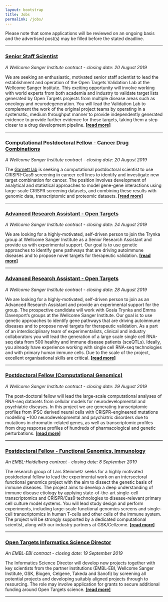 ```yaml
---
layout: bootstrap
title: Jobs
permalink: /jobs/
---
```

Please note that some applications will be reviewed on an ongoing basis and the advertised post(s) may be filled before the stated deadline. 


***

### [Senior Staff Scientist](https://jobs.sanger.ac.uk/vacancy/senior-staff-scientist-393305.html)
*A Wellcome Sanger Institute contract - closing date: 20 August 2019*

We are seeking an enthusiastic, motivated senior staff scientist to lead the establishment and operation of the Open Targets Validation Lab at the Wellcome Sanger Institute. This exciting opportunity will involve working with world experts from both academia and industry to validate target lists generated by Open Targets projects from multiple disease areas such as oncology and neurodegeneration. You will lead the Validation Lab to complement the work of the original project teams by operating in a systematic, medium throughput manner to provide independently generated evidence to provide further evidence for these targets, taking them a step closer to a drug development pipeline. __[[read more]](https://jobs.sanger.ac.uk/vacancy/senior-staff-scientist-393305.html)__

***

### [Computational Postdoctoral Fellow - Cancer Drug Combinations](https://jobs.sanger.ac.uk/vacancy/computational-postdoctoral-fellow-cancer-drug-combinations-394157.html)
*A Wellcome Sanger Institute contract - closing date: 20 August 2019*

The [Garnett lab](https://www.sanger.ac.uk/science/groups/garnett-group) is seeking a computational postdoctoral scientist to use CRISPR-Cas9 screening in cancer cell lines to identify and investigate new target combination for cancer. The position involves development of analytical and statistical approaches to model gene-gene interactions using large-scale CRISPR screening datasets, and combining these results with genomic data, transcriptomic and proteomic datasets. __[[read more]](https://jobs.sanger.ac.uk/vacancy/computational-postdoctoral-fellow-cancer-drug-combinations-394157.html)__

***

### [Advanced Research Assistant - Open Targets](https://jobs.sanger.ac.uk/vacancy/advanced-research-assistant-open-targets-395437.html)
*A Wellcome Sanger Institute contract - closing date: 24 August 2019*

We are looking for a highly-motivated, self-driven person to join the Trynka group at Wellcome Sanger Institute as a Senior Research Assistant and provide us with experimental support. Our goal is to use genetic approaches to identify gene pathways that are driving autoimmune diseases and to propose novel targets for therapeutic validation. __[[read more]](https://jobs.sanger.ac.uk/vacancy/advanced-research-assistant-open-targets-395437.html)__

***
### [Advanced Research Assistant - Open Targets](https://jobs.sanger.ac.uk/vacancy/advanced-research-assistant-open-targets-395158.html)
*A Wellcome Sanger Institute contract - closing date: 28 August 2019*

We are looking for a highly-motivated, self-driven person to join as an Advanced Research Assistant and provide an experimental support for the group. The prospective candidate will work with Gosia Trynka and Emma Davenport’s groups at the Wellcome Sanger Institute. Our goal is to use genetic approaches to identify gene pathways that are driving autoimmune diseases and to propose novel targets for therapeutic validation. As a part of an interdisciplinary team of experimentalists, clinical and industry collaborators you will lead the generation of a large scale single cell RNA-seq data from 500 healthy and immune disease patients (sceQTLs). Ideally, you already have experience working with single cell RNA-seq technologies and with primary human immune cells. Due to the scale of the project, excellent organisational skills are critical. __[[read more]](https://jobs.sanger.ac.uk/vacancy/advanced-research-assistant-open-targets-395158.html)__

***

### [Postdoctoral Fellow (Computational Genomics)](https://jobs.sanger.ac.uk/vacancy/postdoctoral-fellow-computational-genomics-394572.html)
*A Wellcome Sanger Institute contract - closing date: 29 August 2019*

The post-doctoral fellow will lead the large-scale computational analyses of RNA-seq datasets from cellular models for neurodevelopmental and psychiatric diseases. In this project we are generating transcriptomic profiles from iPSC derived neural cells with CRISPR-engineered mutations modelling ~100 neurodevelopmental and psychiatric disorders due to mutations in chromatin-related genes, as well as transcriptomic profiles from drug response profiles of hundreds of pharmacological and genetic perturbations. __[[read more]](https://jobs.sanger.ac.uk/vacancy/postdoctoral-fellow-computational-genomics-394572.html)__

***

### [Postdoctoral Fellow - Functional Genomics, Immunology](https://www.embl.de/jobs/searchjobs/index.php?ref=HD01565)
*An EMBL-Heidelberg contract - closing date: 8 September 2019*

The research group of Lars Steinmetz seeks for a highly motivated postdoctoral fellow to lead the experimental work on an intersectoral functional genomics project with the aim to dissect the genetic basis of immune diseases. The project aims to develop a deep understanding of immune disease etiology by applying state-of-the-art single-cell transcriptomics and CRISPR/Cas9 technologies to disease-relevant primary cell culture model systems. You will lead study design and perform experiments, including large-scale functional genomics screens and single-cell transcriptomics in human T-cells and other cells of the immune system. The project will be strongly supported by a dedicated computational scientist, along with our industry partners at GSK/Cellzome. __[[read more]](https://www.embl.de/jobs/searchjobs/index.php?ref=HD01565)__

***

### [Open Targets Informatics Science Director](https://www.embl.de/jobs/searchjobs/index.php?ref=EBI01486&newlang=1&pos[]=0&loc[]=2)
*An EMBL-EBI contract - closing date: 19 September 2019*

The Informatics Science Director will develop new projects together with key scientists from the partner institutions (EMBL-EBI, Wellcome Sanger Institute, GSK, Biogen, Celgene, Takeda and Sanofi) by screening all potential projects and developing suitably aligned projects through to resourcing. The role may involve application for grants to secure additional funding around Open Targets science. __[[read more]](https://www.embl.de/jobs/searchjobs/index.php?ref=EBI01486&newlang=1&pos[]=0&loc[]=2)__

***
